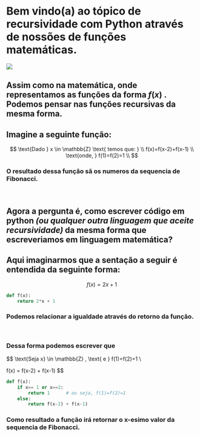 # Bem vindo(a) ao tópico de recursividade com Python através de nossões de funções matemáticas. 


<img src=https://cdn.pixabay.com/photo/2019/04/14/10/27/book-4126483_960_720.jpg >


## Assim como na matemática, onde representamos as funções da forma $f(x)$ . Podemos pensar nas funções recursivas da mesma forma.

## Imagine a seguinte função:
$$ \text{Dado } x \in \mathbb{Z} \text{ temos que: }
\\ f(x)=f(x-2)+f(x-1) \\ \text{onde, }  f(1)=f(2)=1 \\
$$

### O resultado dessa função sã os numeros da sequencia de Fibonacci.
<br/>

## Agora a pergunta é, como escrever código em python *(ou qualquer outra linguagem que aceite recursividade)* da mesma forma que escreveriamos em linguagem matemática?

## Aqui imaginarmos que a sentação a seguir é entendida da seguinte forma:
$$ f(x) = 2x+1 $$ 
```python
def f(x):
    return 2*x + 1
```
### Podemos relacionar a igualdade através do retorno da função.

<br/>

### Dessa forma podemos escrever que


$$ \text{Seja x} \in \mathbb{Z} , \text{ e } f(1)=f(2)=1 \\

 f(x) = f(x-2) + f(x-1) $$



```python
def f(x):
    if x== 1 or x==2:
        return 1      # ou seja, f(1)=f(2)=1
    else:
        return f(x-2) + f(x-1)
```
### Como resultado a função irá retornar o x-esimo valor da sequencia de Fibonacci.
